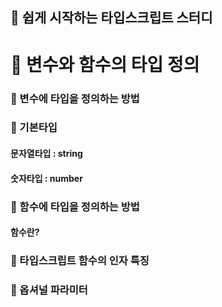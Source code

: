 
## 📘 쉽게 시작하는 타입스크립트 스터디

# 🚀 변수와 함수의 타입 정의


### 📌 변수에 타입을 정의하는 방법


### 📌 기본타입
#### 문자열타입 : string

#### 숫자타입 : number



### 📌 함수에 타입을 정의하는 방법

#### 함수란?


### 📌 타입스크립트 함수의 인자 특징 



### 📌 옵셔널 파라미터



